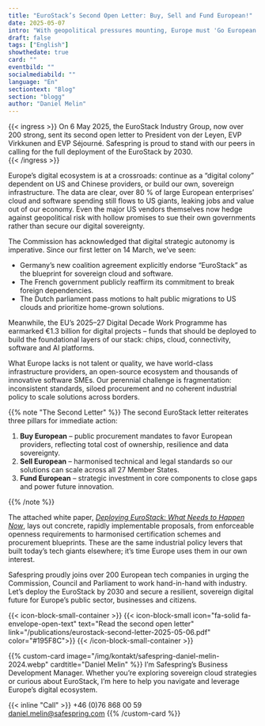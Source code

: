 ```yaml
---
title: "EuroStack’s Second Open Letter: Buy, Sell and Fund European!"
date: 2025-05-07
intro: "With geopolitical pressures mounting, Europe must 'Go European' and deploy the EuroStack across the EU by 2030 to secure our digital future."
draft: false
tags: ["English"]
showthedate: true
card: ""
eventbild: ""
socialmediabild: ""
language: "En"
sectiontext: "Blog"
section: "blogg"
author: "Daniel Melin"
---
```


{{< ingress >}}
On 6 May 2025, the EuroStack Industry Group, now over 200 strong, sent its second open letter to President von der Leyen, EVP Virkkunen and EVP Séjourné. Safespring is proud to stand with our peers in calling for the full deployment of the EuroStack by 2030.  
{{< /ingress >}}

Europe’s digital ecosystem is at a crossroads: continue as a “digital colony” dependent on US and Chinese providers, or build our own, sovereign infrastructure. The data are clear, over 80 % of large European enterprises’ cloud and software spending still flows to US giants, leaking jobs and value out of our economy. Even the major US vendors themselves now hedge against geopolitical risk with hollow promises to sue their own governments rather than secure our digital sovereignty.

The Commission has acknowledged that digital strategic autonomy is imperative. Since our first letter on 14 March, we’ve seen:
- Germany’s new coalition agreement explicitly endorse “EuroStack” as the blueprint for sovereign cloud and software.  
- The French government publicly reaffirm its commitment to break foreign dependencies.  
- The Dutch parliament pass motions to halt public migrations to US clouds and prioritize home-grown solutions.  

Meanwhile, the EU’s 2025–27 Digital Decade Work Programme has earmarked €1.3 billion for digital projects – funds that should be deployed to build the foundational layers of our stack: chips, cloud, connectivity, software and AI platforms.

What Europe lacks is not talent or quality, we have world-class infrastructure providers, an open-source ecosystem and thousands of innovative software SMEs. Our perennial challenge is fragmentation: inconsistent standards, siloed procurement and no coherent industrial policy to scale solutions across borders.

{{% note "The Second Letter" %}}
The second EuroStack letter reiterates three pillars for immediate action:
1. **Buy European** – public procurement mandates to favor European providers, reflecting total cost of ownership, resilience and data sovereignty.  
2. **Sell European** – harmonised technical and legal standards so our solutions can scale across all 27 Member States.  
3. **Fund European** – strategic investment in core components to close gaps and power future innovation.  

{{% /note %}}

The attached white paper, *[Deploying EuroStack: What Needs to Happen Now](https://euro-stack.eu/wp-content/uploads/2025/05/EuroStack-White-Paper-Final-1.pdf)*, lays out concrete, rapidly implementable proposals, from enforceable openness requirements to harmonised certification schemes and procurement blueprints. These are the same industrial policy levers that built today’s tech giants elsewhere; it’s time Europe uses them in our own interest.

Safespring proudly joins over 200 European tech companies in urging the Commission, Council and Parliament to work hand-in-hand with industry. Let’s deploy the EuroStack by 2030 and secure a resilient, sovereign digital future for Europe’s public sector, businesses and citizens.

{{< icon-block-small-container >}}
    {{< icon-block-small 
        icon="fa-solid fa-envelope-open-text" 
        text="Read the second open letter" 
        link="/publications/eurostack-second-letter-2025-05-06.pdf" 
        color="#195F8C">}}
{{< /icon-block-small-container >}}

{{% custom-card image="/img/kontakt/safespring-daniel-melin-2024.webp" cardtitle="Daniel Melin" %}}
I’m Safespring’s Business Development Manager. Whether you’re exploring sovereign cloud strategies or curious about EuroStack, I’m here to help you navigate and leverage Europe’s digital ecosystem.  

{{< inline "Call" >}} +46 (0)76 868 00 59  
[daniel.melin@safespring.com](mailto:daniel.melin@safespring.com)
{{% /custom-card %}}
